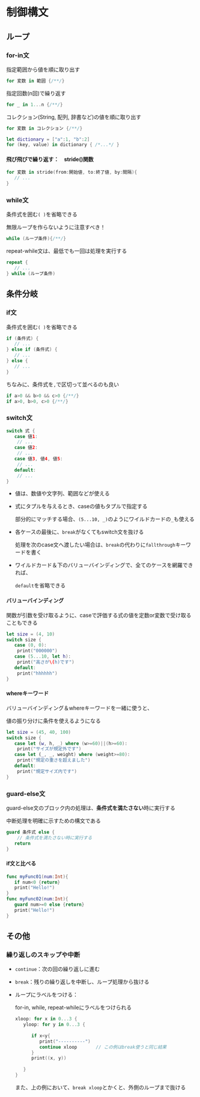 # 制御構文



## ループ



### for-in文

指定範囲から値を順に取り出す

```swift
for 変数 in 範囲 {/**/}
```

指定回数(n回)で繰り返す

```swift
for _ in 1...n {/**/}
```

コレクション(String, 配列, 辞書など)の値を順に取り出す

```swift
for 変数 in コレクション {/**/}

let dictionary = ["a":1, "b":2]
for (key, value) in dictionary { /*...*/ }
```

#### 飛び飛びで繰り返す：　stride()関数

```swift
for 変数 in stride(from:開始値, to:終了値, by:間隔){
   // ...
}
```



### while文

条件式を囲む`( )`を省略できる

無限ループを作らないように注意すべき！

```swift
while (ループ条件){/**/}
```

repeat-while文は、最低でも一回は処理を実行する

```swift
repeat {
   // ...
} while (ループ条件)
```





## 条件分岐



### if文

条件式を囲む`( )`を省略できる

```swift
if (条件式) {
   // ...
} else if (条件式) {
   // ...
} else {
   // ...
}
```

ちなみに、条件式を`,`で区切って並べるのも良い

```swift
if a>0 && b>0 && c>0 {/**/}
if a>0, b>0, c>0 {/**/}
```



### switch文

```swift
switch 式 {
   case 値1:
   	// ...
   case 値2:
   	// ...
   case 値3, 値4, 値5:
   	// ...
   default:
   	// ...
}
```

* 値は、数値や文字列、範囲などが使える

* 式にタプルを与えるとき、caseの値もタプルで指定する

  部分的にマッチする場合、`(5...10, _)`のようにワイルドカードの`_`も使える

* 各ケースの最後に、`break`がなくてもswitch文を抜ける

  処理を次のcase文へ渡したい場合は、`break`の代わりに`fallthrough`キーワードを書く

* ワイルドカード＆下のバリューバインディングで、全てのケースを網羅できれば、

  `default`を省略できる

#### バリューバインディング

関数が引数を受け取るように、caseで評価する式の値を定数or変数で受け取ることもできる

```swift
let size = (4, 10)
switch size {
   case (0, 0):
   	print("000000")
   case (5...10, let h):
   	print("高さが\(h)です")
   default:
   	print("hhhhhh")
}
```

#### whereキーワード

バリューバインディング＆whereキーワードを一緒に使うと、

値の振り分けに条件を使えるようになる

```swift
let size = (45, 40, 100)
switch size {
   case let (w, h, _) where (w>=60)||(h>=60):
   	print("サイズが規定外です")
   case let (_, _, weight) where (weight>=80):
   	print("規定の重さを超えました")
   default:
   	print("規定サイズ内です")
}
```



### guard-else文

guard-else文のブロック内の処理は、**条件式を満たさない**時に実行する

中断処理を明確に示すための構文である

```swift
guard 条件式 else {
	// 条件式を満たさない時に実行する
   return
}
```

#### if文と比べる

```swift
func myFunc01(num:Int){
   if num<0 {return}
   print("Hello!")
}
func myFunc02(num:Int){
   guard num>=0 else {return}
   print("Hello!")
}
```



## その他



### 繰り返しのスキップや中断

* `continue`：次の回の繰り返しに進む

* `break`：残りの繰り返しを中断し、ループ処理から抜ける

* ループにラベルをつける：

  for-in, while, repeat-whileにラベルをつけられる

  ```swift
  xloop: for x in 0...3 {
     yloop: for y in 0...3 {
        
        if x<y{
           print("----------")
           continue xloop		// この例はbreak使うと同じ結果
        }
        print((x, y))
        
     }
  }
  ```

  また、上の例において、`break xloop`とかくと、外側のループまで抜ける









